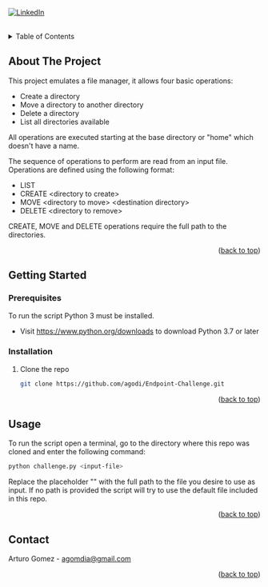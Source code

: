 <a name="readme-top"></a>

[![LinkedIn][linkedin-shield]][linkedin-url]

<br />

<!-- TABLE OF CONTENTS -->
<details>
  <summary>Table of Contents</summary>
  <ol>
    <li>
      <a href="#about-the-project">About The Project</a>
    </li>
    <li>
      <a href="#getting-started">Getting Started</a>
      <ul>
        <li><a href="#prerequisites">Prerequisites</a></li>
        <li><a href="#installation">Installation</a></li>
      </ul>
    </li>
    <li><a href="#usage">Usage</a></li>
    <li><a href="#contact">Contact</a></li>
  </ol>
</details>



<!-- ABOUT THE PROJECT -->
## About The Project

This project emulates a file manager, it allows four basic operations:

* Create a directory
* Move a directory to another directory
* Delete a directory
* List all directories available

All operations are executed starting at the base directory or "home" which doesn't have a name.

The sequence of operations to perform are read from an input file. Operations are defined using the following format:
* LIST
* CREATE \<directory to create>
* MOVE \<directory to move> \<destination directory>
* DELETE \<directory to remove>

CREATE, MOVE and DELETE operations require the full path to the directories.

<p align="right">(<a href="#readme-top">back to top</a>)</p>


## Getting Started

### Prerequisites

To run the script Python 3 must be installed.
* Visit https://www.python.org/downloads to download Python 3.7 or later 


### Installation

1. Clone the repo
   ```sh
   git clone https://github.com/agodi/Endpoint-Challenge.git
   ```

<p align="right">(<a href="#readme-top">back to top</a>)</p>


## Usage

To run the script open a terminal, go to the directory where this repo was cloned and enter the following command:
   ```sh
   python challenge.py <input-file>
   ```
Replace the placeholder "<input-file>" with the full path to the file you desire to use as input. If no path is provided the script will try to use the default file included in this repo.

<p align="right">(<a href="#readme-top">back to top</a>)</p>


## Contact

Arturo Gomez - agomdia@gmail.com

<p align="right">(<a href="#readme-top">back to top</a>)</p>


[linkedin-shield]: https://img.shields.io/badge/-LinkedIn-black.svg?style=for-the-badge&logo=linkedin&colorB=555
[linkedin-url]: https://linkedin.com/in/agodi
